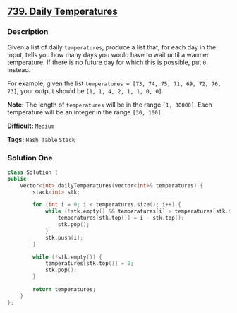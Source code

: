 ## [739. Daily Temperatures](https://leetcode.com/problems/daily-temperatures/description/)

### Description

Given a list of daily `temperatures`, produce a list that, for each day in the input, tells you how many days you would have to wait until a warmer temperature. If there is no future day for which this is possible, put `0` instead.

For example, given the list `temperatures = [73, 74, 75, 71, 69, 72, 76, 73]`, your output should be `[1, 1, 4, 2, 1, 1, 0, 0]`.

**Note:** The length of `temperatures` will be in the range `[1, 30000]`. Each temperature will be an integer in the range `[30, 100]`.



**Difficult:** `Medium`

**Tags:** `Hash Table` `Stack`



### Solution One

```c++
class Solution {
public:
    vector<int> dailyTemperatures(vector<int>& temperatures) {
        stack<int> stk;

        for (int i = 0; i < temperatures.size(); i++) {
            while (!stk.empty() && temperatures[i] > temperatures[stk.top()]) {
                temperatures[stk.top()] = i - stk.top();
                stk.pop();
            }
            stk.push(i);
        }

        while (!stk.empty()) {
            temperatures[stk.top()] = 0;
            stk.pop();
        }

        return temperatures;
    }
};
```



